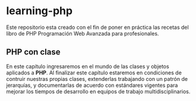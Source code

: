 # learning-php
Este repositorio esta creado con el fin de poner en práctica las recetas del libro de PHP Programación Web Avanzada para profesionales.

## PHP con clase

En este capítulo ingresaremos en el mundo de las clases y objetos aplicados a **PHP**. Al finalizar este capítulo estaremos en condiciones de contruir nuestras propias clases, extenderlas trabajando con un patrón de jerarquías, y documentarlas de acuerdo con estándares vigentes para mejorar los tiempos de desarrollo en equipos de trabajo multidisciplinarios.